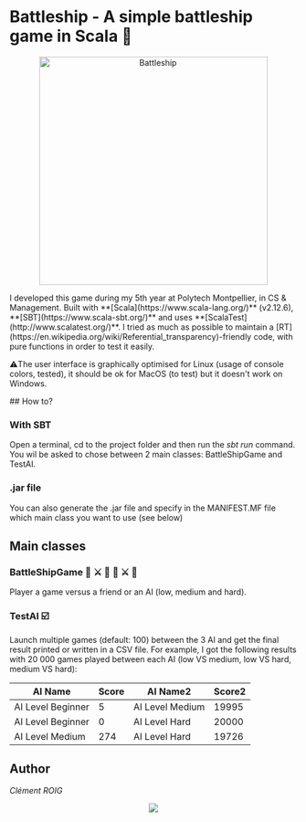 # Battleship - A simple battleship game in Scala :ship:
<p align="center"><img alt="Battleship" src="https://cdn.pixabay.com/photo/2010/12/06/23/warships-1017_960_720.jpg" width=400></p>
I developed this game during my 5th year at Polytech Montpellier, in CS & Management. Built with **[Scala](https://www.scala-lang.org/)** (v2.12.6), **[SBT](https://www.scala-sbt.org/)** and uses **[ScalaTest](http://www.scalatest.org/)**. I tried as much as possible to maintain a [RT](https://en.wikipedia.org/wiki/Referential_transparency)-friendly code, with pure functions in order to test it easily. 

:warning:The user interface is graphically optimised for Linux (usage of console colors, tested), it should be ok for MacOS (to test) but it doesn't work on Windows.

## How to? 
### With SBT 
Open a terminal, cd to the project folder and then run the *sbt run* command. You wil be asked to chose between 2 main classes: BattleShipGame and TestAI. 

### .jar file
You can also generate the .jar file and specify in the MANIFEST.MF file which main class you want to use (see below)

## Main classes
### BattleShipGame :man: :crossed_swords: :woman: :man: :crossed_swords: :robot:
Player a game versus a friend or an AI (low, medium and hard).

### TestAI :ballot_box_with_check:
Launch multiple games (default: 100) between the 3 AI and get the final result printed or written in a CSV file. For example, I got the following results with 20 000 games played between each AI (low VS medium, low VS hard, medium VS hard): 

| AI Name           | Score | AI Name2        | Score2 |
|-------------------|-------|-----------------|--------|
| AI Level Beginner | 5     | AI Level Medium | 19995  |
| AI Level Beginner | 0     | AI Level Hard   | 20000  |
| AI Level Medium   | 274   | AI Level Hard   | 19726  |

## Author
*Clément ROIG*
<p align="center"><img src="https://fr.gravatar.com/userimage/96543241/c19533b15b0c4f4071bb389acb5d4d33.jpg?size=200" with=100></p>
